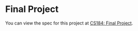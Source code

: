 # Final Project
You can view the spec for this project at [CS184: Final Project](https://cs184.eecs.berkeley.edu/sp23/docs/final-project).
